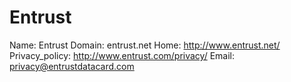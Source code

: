 
# Entrust

Name: Entrust
Domain: entrust.net
Home: http://www.entrust.net/
Privacy_policy: http://www.entrust.com/privacy/
Email: privacy@entrustdatacard.com
